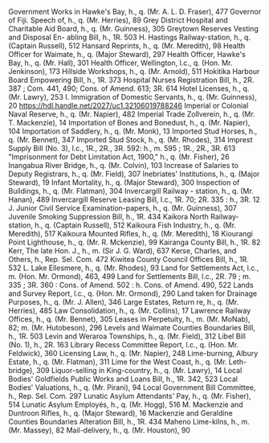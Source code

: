 Government Works in Hawke's Bay, h., q. (Mr. A. L. D. Fraser), 477 Governor of Fiji. Speech of, h., q. (Mr. Herries), 89 Grey District Hospital and Charitable Aid Board, h., q. (Mr. Guinness), 305 Greytown Reserves Vesting and Disposal En- abling Bill, h., 1R. 503 H. Hastings Railway-station, h., q. (Captain Russell), 512 Hansard Reprints, h., q. (Mr. Meredith), 98 Health Officer for Waimate, h., q. (Major Steward), 297 Health Officer, Hawke's Bay, h., q. (Mr. Hall), 301 Health Officer, Wellington, l.c., q. (Hon. Mr. Jenkinson), 173 Hillside Workshops, h., q. (Mr. Arnold), 511 Hokitika Harbour Board Empowering Bill, h., 1R. 373 Hospital Nurses Registration Bill, h., 2R. 387 ; Com. 441, 490; Cons. of Amend. 613; 3R. 614 Hotel Licenses, h., q. (Mr. Lawry), 253 I. Immigration of Domestic Servants, h., q. (Mr. Guinness), 20 https://hdl.handle.net/2027/uc1.32106019788246 Imperial or Colonial Naval Reserve, h., q. (Mr. Napier), 482 Imperial Trade Zollverein, h., q. (Mr. T. Mackenzie), 14 Importation of Bones and Bonedust, h., q. (Mr. Napier), 104 Importation of Saddlery, h., q. (Mr. Monk), 13 Imported Stud Horses, h., q. (Mr. Bennet), 347 Imported Stud Stock, h., q. (Mr. Rhodes), 314 Imprest Supply Bill (No. 3), l.c., 1R., 2R., 3R. 592: h., m. 595 ; 1R., 2R., 3R. 613 "Imprisonment for Debt Limitation Act, 1900," h., q. (Mr. Fisher), 26 Inangabua River Bridge, h., q. (Mr. Colvin), 103 Increase of Salaries to Deputy Registrars, h., q. (Mr. Field), 307 Inebriates' Institutions, h., q. (Major Steward), 19 Infant Mortality, h., q. (Major Steward), 300 Inspection of Buildings, h., q. (Mr. Flatman), 304 Invercargill Railway - station, h., q. (Mr. Hanan), 489 Invercargill Reserve Leasing Bill, l.c., 1R. 70; 2R. 335 : h., 3R. 12 J. Junior Civil Service Examination-papers, h., q. (Mr. Guinness), 307 Juvenile Smoking Suppression Bill, h., 1R. 434 Kaikora North Railway-station, h., q. (Captain Russell), 512 Kaikoura Fish Industry, h., q. (Mr. Meredith), 517 Kaikoura Mounted Rifles, h., q. (Mr. Meredith), 18 Kiourangi Point Lighthouse, h., q. (Mr. R. Mckenzie), 99 Kairanga County Bill, h., 1R. 82 Kerr, The late Hon. J., h., m. (Sir J. G. Ward), 637 Kerse, Charles, and Others, h., Rep. Sel. Com. 472 Kiwitea County Council Offices Bill, h., 1R. 532 L. Lake Ellesmere, h., q. (Mr. Rhodes), 93 Land for Settlements Act, l.c., m. (Hon. Mr. Ormond), 463, 499 Land for Settlements Bill, l.c., 2R. 79 ; m. 335 ; 3R. 360 : Cons. of Amend. 502 : h. Cons. of Amend. 490, 522 Lands and Survey Report, l.c., q. (Hon. Mr. Ormond), 290 Land taken for Drainage Purposes, h., q. (Mr. J. Allen), 346 Large Estates, Return re, h., q. (Mr. Herries), 485 Law Consolidation, h., q. (Mr. Collins), 17 Lawrence Railway Offices, h., q. (Mr. Bennet), 305 Leases in Perpetuity, h., m. (Mr. MoNab), 82; m. (Mr. Hutobeson), 296 Levels and Waimate Counties Boundaries Bill, h., 1R. 503 Levin and Weraroa Townships, h., q. (Mr. Field), 312 Libel Bill (No. 1), h., 2R. 163 Library Recess Committee Report, l.c., q. (Hon. Mr. Feldwick), 360 Licensing Law, h., q. (Mr. Napier), 248 Lime-burning, Albury Estate, h., q. (Mr. Flatman), 311 Lime for the West Coast, h., q. (Mr. Leth- bridge), 309 Liquor-selling in King-country, h., q. (Mr. Lawry), 14 Local Bodies' Goldfields Public Works and Loans Bill, h., 1R. 342, 523 Local Bodies' Valuations, h., q. (Mr. Pirani), 94 Local Government Bill Committee, h., Rep. Sel. Com. 297 Lunatic Asylum Attendants' Pay, h., q. (Mr. Fisher), 514 Lunatic Asylum Employés, h., q. (Mr. Hogg), 516 M. Mackenzie and Duntroon Rifles, h., q. (Major Steward), 16 Mackenzie and Geraldine Counties Boundaries Alteration Bill, h., 1R. 434 Maheno Lime-kilns, h., m. (Mr. Massey), 82 Mail-delivery, h., q. (Mr. Houston), 90 